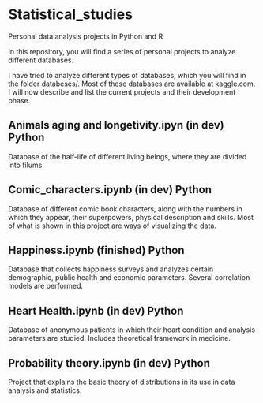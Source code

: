 # Statistical_studies
Personal data analysis projects in Python and R

In this repository, you will find a series of personal projects to analyze different databases. 

I have tried to analyze different types of databases, which you will find in the folder databeses/. Most of these databases are available at kaggle.com. I will now describe and list the current projects and their development phase.

Animals aging and longetivity.ipyn (in dev) Python
----------------------------------

Database of the half-life of different living beings, where they are divided into filums 



Comic_characters.ipynb (in dev) Python
----------------------

Database of different comic book characters, along with the numbers in which they appear, their superpowers, physical description and skills. Most of what is shown in this project are ways of visualizing the data.



Happiness.ipynb (finished) Python
---------------

Database that collects happiness surveys and analyzes certain demographic, public health and economic parameters. Several correlation models are performed.



Heart Health.ipynb (in dev) Python
------------------

Database of anonymous patients in which their heart condition and analysis parameters are studied. Includes theoretical framework in medicine.



Probability theory.ipynb (in dev) Python
------------------------

Project that explains the basic theory of distributions in its use in data analysis and statistics.

